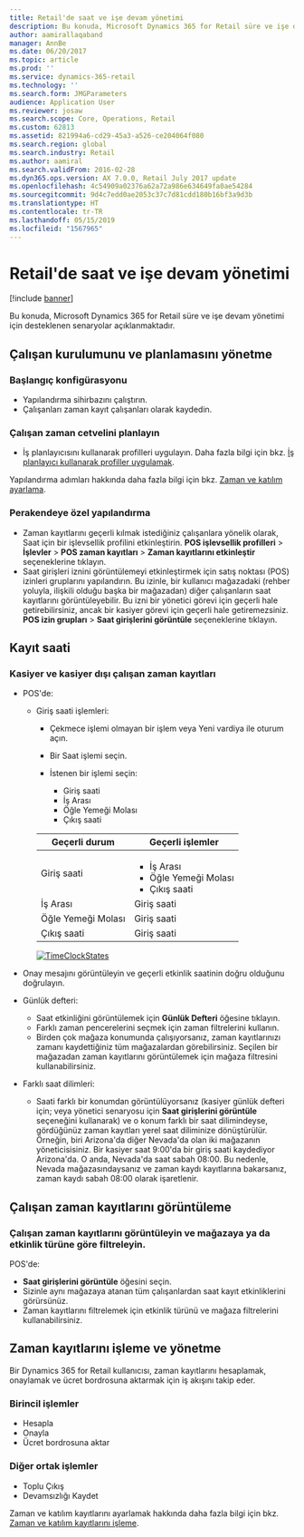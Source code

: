 ```yaml
---
title: Retail'de saat ve işe devam yönetimi
description: Bu konuda, Microsoft Dynamics 365 for Retail süre ve işe devam yönetimi için desteklenen senaryolar açıklanmaktadır.
author: aamirallaqaband
manager: AnnBe
ms.date: 06/20/2017
ms.topic: article
ms.prod: ''
ms.service: dynamics-365-retail
ms.technology: ''
ms.search.form: JMGParameters
audience: Application User
ms.reviewer: josaw
ms.search.scope: Core, Operations, Retail
ms.custom: 62813
ms.assetid: 821994a6-cd29-45a3-a526-ce204064f080
ms.search.region: global
ms.search.industry: Retail
ms.author: aamiral
ms.search.validFrom: 2016-02-28
ms.dyn365.ops.version: AX 7.0.0, Retail July 2017 update
ms.openlocfilehash: 4c54909a02376a62a72a986e634649fa0ae54284
ms.sourcegitcommit: 9d4c7edd0ae2053c37c7d81cdd180b16bf3a9d3b
ms.translationtype: HT
ms.contentlocale: tr-TR
ms.lasthandoff: 05/15/2019
ms.locfileid: "1567965"
---
```

# <a name="time-and-attendance-management-in-retail"></a>Retail'de saat ve işe devam yönetimi

[!include [banner](includes/banner.md)]

Bu konuda, Microsoft Dynamics 365 for Retail süre ve işe devam yönetimi için desteklenen senaryolar açıklanmaktadır.

## <a name="manage-worker-setup-and-scheduling"></a>Çalışan kurulumunu ve planlamasını yönetme

### <a name="initial-configuration"></a> Başlangıç konfigürasyonu

- Yapılandırma sihirbazını çalıştırın.
- Çalışanları zaman kayıt çalışanları olarak kaydedin.

### <a name="plan-worker-schedules"></a>Çalışan zaman cetvelini planlayın

- İş planlayıcısını kullanarak profilleri uygulayın. Daha fazla bilgi için bkz. [İş planlayıcı kullanarak profiller uygulamak](https://technet.microsoft.com/library/aa551234.aspx).

Yapılandırma adımları hakkında daha fazla bilgi için bkz. [Zaman ve katılım ayarlama](https://technet.microsoft.com/library/aa496971.aspx).

### <a name="retail-specific-configuration"></a>Perakendeye özel yapılandırma

- Zaman kayıtlarını geçerli kılmak istediğiniz çalışanlara yönelik olarak, Saat için bir işlevsellik profilini etkinleştirin. **POS işlevsellik profilleri** &gt; **İşlevler** &gt; **POS zaman kayıtları** &gt; **Zaman kayıtlarını etkinleştir** seçeneklerine tıklayın.
- Saat girişleri iznini görüntülemeyi etkinleştirmek için satış noktası (POS) izinleri gruplarını yapılandırın. Bu izinle, bir kullanıcı mağazadaki (rehber yoluyla, ilişkili olduğu başka bir mağazadan) diğer çalışanların saat kayıtlarını görüntüleyebilir. Bu izni bir yönetici görevi için geçerli hale getirebilirsiniz, ancak bir kasiyer görevi için geçerli hale getiremezsiniz. **POS izin grupları** &gt; **Saat girişlerini görüntüle** seçeneklerine tıklayın.

## <a name="register-time"></a>Kayıt saati

### <a name="cashier-and-non-cashier-time-registrations"></a>Kasiyer ve kasiyer dışı çalışan zaman kayıtları

- POS'de:

    - Giriş saati işlemleri:

        - Çekmece işlemi olmayan bir işlem veya Yeni vardiya ile oturum açın.
        - Bir Saat işlemi seçin.
        - İstenen bir işlemi seçin:

            - Giriş saati
            - İş Arası
            - Öğle Yemeği Molası
            - Çıkış saati

        <table>
        <thead>
        <tr>
        <th>Geçerli durum</th>
        <th>Geçerli işlemler</th>
        </tr>
        </thead>
        <tbody>
        <tr>
        <td>Giriş saati</td>
        <td>
        <ul>
        <li>İş Arası</li>
        <li>Öğle Yemeği Molası</li>
        <li>Çıkış saati</li>
        </ul>
        </td>
        </tr>
        <tr>
        <td>İş Arası</td>
        <td>Giriş saati</td>
        </tr>
        <tr>
        <td>Öğle Yemeği Molası</td>
        <td>Giriş saati</td>
        </tr>
        <tr>
        <td>Çıkış saati</td>
        <td>Giriş saati</td>
        </tr>
        </tbody>
        </table>

        [![TimeClockStates](./media/timeclockstates.png)](./media/timeclockstates.png)

- Onay mesajını görüntüleyin ve geçerli etkinlik saatinin doğru olduğunu doğrulayın.
- Günlük defteri:

    - Saat etkinliğini görüntülemek için **Günlük Defteri** öğesine tıklayın.
    - Farklı zaman pencerelerini seçmek için zaman filtrelerini kullanın.
    - Birden çok mağaza konumunda çalışıyorsanız, zaman kayıtlarınızı zamanı kaydettiğiniz tüm mağazalardan görebilirsiniz. Seçilen bir mağazadan zaman kayıtlarını görüntülemek için mağaza filtresini kullanabilirsiniz.

- Farklı saat dilimleri:

    - Saati farklı bir konumdan görüntülüyorsanız (kasiyer günlük defteri için; veya yönetici senaryosu için **Saat girişlerini görüntüle** seçeneğini kullanarak) ve o konum farklı bir saat dilimindeyse, gördüğünüz zaman kayıtları yerel saat diliminize dönüştürülür. Örneğin, biri Arizona'da diğer Nevada'da olan iki mağazanın yöneticisisiniz. Bir kasiyer saat 9:00'da bir giriş saati kaydediyor Arizona'da. O anda, Nevada'da saat sabah 08:00. Bu nedenle, Nevada mağazasındaysanız ve zaman kaydı kayıtlarına bakarsanız, zaman kaydı sabah 08:00 olarak işaretlenir.

## <a name="view-worker-time-registrations"></a>Çalışan zaman kayıtlarını görüntüleme

### <a name="view-worker-time-registrations-and-filter-by-store-or-activity-type"></a>Çalışan zaman kayıtlarını görüntüleyin ve mağazaya ya da etkinlik türüne göre filtreleyin.

POS'de:

- **Saat girişlerini görüntüle** öğesini seçin.
- Sizinle aynı mağazaya atanan tüm çalışanlardan saat kayıt etkinliklerini görürsünüz.
- Zaman kayıtlarını filtrelemek için etkinlik türünü ve mağaza filtrelerini kullanabilirsiniz.

## <a name="process-and-manage-time-registrations"></a>Zaman kayıtlarını işleme ve yönetme

Bir Dynamics 365 for Retail kullanıcısı, zaman kayıtlarını hesaplamak, onaylamak ve ücret bordrosuna aktarmak için iş akışını takip eder.

### <a name="primary-operations"></a>Birincil işlemler

- Hesapla
- Onayla
- Ücret bordrosuna aktar

### <a name="other-common-operations"></a>Diğer ortak işlemler

- Toplu Çıkış
- Devamsızlığı Kaydet

Zaman ve katılım kayıtlarını ayarlamak hakkında daha fazla bilgi için bkz. [Zaman ve katılım kayıtlarını işleme](https://technet.microsoft.com/library/aa573180.aspx).

